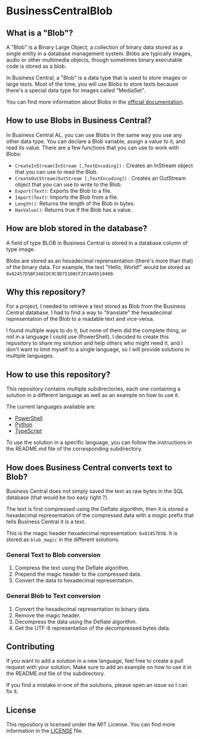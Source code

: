 # BusinessCentralBlob

## What is a "Blob"?

A "Blob" is a Binary Large Object, a collection of binary data stored as a single entity in a database management system. Blobs are typically images, audio or other multimedia objects, though sometimes binary executable code is stored as a blob.

In Business Central, a "Blob" is a data type that is used to store images or large texts.
Most of the time, you will use Blobs to store texts because there's a special data type for images called "MediaSet".

You can find more information about Blobs in the [official documentation](https://learn.microsoft.com/en-us/dynamics365/business-central/dev-itpro/developer/methods-auto/blob/blob-data-type).

## How to use Blobs in Business Central?

In Business Central AL, you can use Blobs in the same way you use any other data type. You can declare a Blob variable, assign a value to it, and read its value.
There are a few functions that you can use to work with Blobs:
- `CreateInStream(InStream [,TextEncoding])` : Creates an InStream object that you can use to read the Blob.
- `CreateOutStream(OutStream [,TextEncoding])` : Creates an OutStream object that you can use to write to the Blob.
- `Export(Text)`: Exports the Blob to a file.
- `Import(Text)`: Imports the Blob from a file.
- `Length()`: Returns the length of the Blob in bytes.
- `HasValue()`: Returns true if the Blob has a value.

## How are blob stored in the database?

A field of type BLOB in Business Central is stored in a database column of type image.

Blobs are stored as an hexadecimal reprensentation (there's more than that) of the binary data. For example, the text "Hello, World!" would be stored as `0x02457D5BF348CDC9C9D75108CF2FCA49510400`.

## Why this repository?

For a project, I needed to retrieve a text stored as Blob from the Business Central database. 
I had to find a way to "translate" the hexadecimal representation of the Blob to a readable text and vice-versa.

I found multiple ways to do it, but none of them did the complete thing, or not in a language I could use (PowerShell).
I decided to create this repository to share my solution and help others who might need it, and I don't want to limit myself to a single language, so I will provide solutions in multiple languages.

## How to use this repository?

This repository contains multiple subdirectories, each one containing a solution in a different language as well as an example on how to use it.

The current languages available are:
- [PowerShell](https://github.com/Laendrun/BusinessCentralBlob/tree/main/PowerShell)
- [Python](https://github.com/Laendrun/BusinessCentralBlob/tree/main/Python)
- [TypeScript](https://github.com/Laendrun/BusinessCentralBlob/tree/main/TypeScript)

To use the solution in a specific language, you can follow the instructions in the README.md file of the corresponding subdirectory.

## How does Business Central converts text to Blob?

Business Central does not simply saved the text as raw bytes in the SQL database (that would be too easy right ?).

The text is first compressed using the Deflate algorithm, then it is stored a hexadecimal representation of the compressed data with a _magic_ prefix that tells Business Central it is a text.

This is the magic header hexadecimal representation: `0x02457D5B`.
It is stored as `blob_magic` in the different solutions.

### General Text to Blob conversion

1. Compress the text using the Deflate algorithm.
2. Prepend the magic header to the compressed data.
3. Convert the data to hexadecimal representation.

### General Blob to Text conversion

1. Convert the hexadecimal representation to binary data.
2. Remove the magic header.
3. Decompress the data using the Deflate algorithm.
4. Get the UTF-8 representation of the decompressed bytes data.

## Contributing

If you want to add a solution in a new language, feel free to create a pull request with your solution. Make sure to add an example on how to use it in the README.md file of the subdirectory.

If you find a mistake in one of the solutions, please open an issue so I can fix it.

## License

This repository is licensed under the MIT License. You can find more information in the [LICENSE](LICENSE) file.